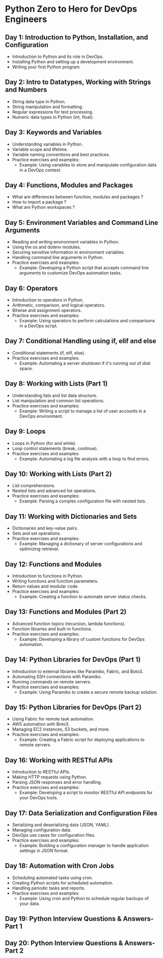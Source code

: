 # Python Zero to Hero for DevOps Engineers

## Day 1: Introduction to Python, Installation, and Configuration
- Introduction to Python and its role in DevOps.
- Installing Python and setting up a development environment.
- Writing your first Python program.

## Day 2: Intro to Datatypes, Working with Strings and Numbers
- String data type in Python.
- String manipulation and formatting.
- Regular expressions for text processing.
- Numeric data types in Python (int, float).
 
## Day 3: Keywords and Variables
- Understanding variables in Python.
- Variable scope and lifetime.
- Variable naming conventions and best practices.
- Practice exercises and examples:
  - Example: Using variables to store and manipulate configuration data in a DevOps context.

## Day 4: Functions, Modules and Packages
- What are differences between function, modules and packages ?
- How to import a package ?
- What are Python workspaces ?

## Day 5: Environment Variables and Command Line Arguments
- Reading and writing environment variables in Python.
- Using the os and dotenv modules.
- Securing sensitive information in environment variables.
- Handling command line arguments in Python.
- Practice exercises and examples:
  - Example: Developing a Python script that accepts command line arguments to customize DevOps automation tasks.

## Day 6: Operators
- Introduction to operators in Python.
- Arithmetic, comparison, and logical operators.
- Bitwise and assignment operators.
- Practice exercises and examples:
  - Example: Using operators to perform calculations and comparisons in a DevOps script.

## Day 7: Conditional Handling using if, elif and else
- Conditional statements (if, elif, else).
- Practice exercises and examples:
  - Example: Automating a server shutdown if it's running out of disk space.

## Day 8: Working with Lists (Part 1)
- Understanding lists and list data structure.
- List manipulation and common list operations.
- Practice exercises and examples:
  - Example: Writing a script to manage a list of user accounts in a DevOps environment.
  
## Day 9: Loops
- Loops in Python (for and while).
- Loop control statements (break, continue).
- Practice exercises and examples:
  - Example: Automating a log file analysis with a loop to find errors.

## Day 10: Working with Lists (Part 2)
- List comprehensions.
- Nested lists and advanced list operations.
- Practice exercises and examples:
  - Example: Parsing a complex configuration file with nested lists.

## Day 11: Working with Dictionaries and Sets
- Dictionaries and key-value pairs.
- Sets and set operations.
- Practice exercises and examples:
  - Example: Managing a dictionary of server configurations and optimizing retrieval.

## Day 12: Functions and Modules
- Introduction to functions in Python.
- Writing functions and function parameters.
- Return values and modular code.
- Practice exercises and examples:
  - Example: Creating a function to automate server status checks.

## Day 13: Functions and Modules (Part 2)
- Advanced function topics (recursion, lambda functions).
- Function libraries and built-in functions.
- Practice exercises and examples:
  - Example: Developing a library of custom functions for DevOps automation.

## Day 14: Python Libraries for DevOps (Part 1)
- Introduction to external libraries like Paramiko, Fabric, and Boto3.
- Automating SSH connections with Paramiko.
- Running commands on remote servers.
- Practice exercises and examples:
  - Example: Using Paramiko to create a secure remote backup solution.

## Day 15: Python Libraries for DevOps (Part 2)
- Using Fabric for remote task automation.
- AWS automation with Boto3.
- Managing EC2 instances, S3 buckets, and more.
- Practice exercises and examples:
  - Example: Creating a Fabric script for deploying applications to remote servers.

## Day 16: Working with RESTful APIs
- Introduction to RESTful APIs.
- Making HTTP requests using Python.
- Parsing JSON responses and error handling.
- Practice exercises and examples:
  - Example: Developing a script to monitor RESTful API endpoints for your DevOps tools.

## Day 17: Data Serialization and Configuration Files
- Serializing and deserializing data (JSON, YAML).
- Managing configuration data.
- DevOps use cases for configuration files.
- Practice exercises and examples:
  - Example: Building a configuration manager to handle application settings in JSON format.

## Day 18: Automation with Cron Jobs
- Scheduling automated tasks using cron.
- Creating Python scripts for scheduled automation.
- Handling periodic tasks and reports.
- Practice exercises and examples:
  - Example: Using cron and Python to schedule regular backups of your data.

## Day 19: Python Interview Questions & Answers-Part 1

## Day 20: Python Interview Questions & Answers-Part 2 



